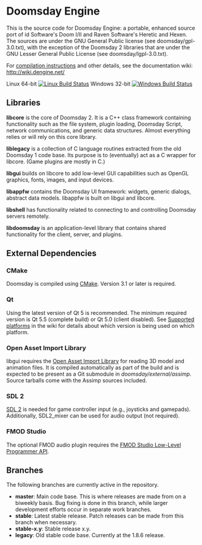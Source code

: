 # Doomsday Engine

This is the source code for Doomsday Engine: a portable, enhanced source port of id Software's Doom I/II and Raven Software's Heretic and Hexen. The sources are under the GNU General Public license (see doomsday/gpl-3.0.txt), with the exception of the Doomsday 2 libraries that are under the GNU Lesser General Public License (see doomsday/lgpl-3.0.txt).

For [compilation instructions](http://wiki.dengine.net/w/Compilation) and other details, see the documentation wiki: http://wiki.dengine.net/

Linux 64-bit [![Linux Build Status](https://travis-ci.org/skyjake/Doomsday-Engine.svg)](https://travis-ci.org/skyjake/Doomsday-Engine) Windows 32-bit [![Windows Build Status](https://ci.appveyor.com/api/projects/status/79h7egw7q225gj2h?svg=true)](https://ci.appveyor.com/project/skyjake/doomsday-engine)

## Libraries

**libcore** is the core of Doomsday 2. It is a C++ class framework containing functionality such as the file system, plugin loading, Doomsday Script, network communications, and generic data structures. Almost everything relies or will rely on this core library.

**liblegacy** is a collection of C language routines extracted from the old Doomsday 1 code base. Its purpose is to (eventually) act as a C wrapper for libcore. (Game plugins are mostly in C.)

**libgui** builds on libcore to add low-level GUI capabilities such as OpenGL graphics, fonts, images, and input devices.

**libappfw** contains the Doomsday UI framework: widgets, generic dialogs, abstract data models. libappfw is built on libgui and libcore.

**libshell** has functionality related to connecting to and controlling Doomsday servers remotely.

**libdoomsday** is an application-level library that contains shared functionality for the client, server, and plugins.

## External Dependencies

### CMake

Doomsday is compiled using [CMake](http://cmake.org/). Version 3.1 or later is required.

### Qt

Using the latest version of Qt 5 is recommended. The minimum required version is Qt 5.5 (complete build) or Qt 5.0 (client disabled). See [Supported platforms](http://wiki.dengine.net/w/Supported_platforms) in the wiki for details about which version is being used on which platform.

### Open Asset Import Library

libgui requires the [Open Asset Import Library](http://assimp.sourceforge.net/lib_html/index.html) for reading 3D model and animation files. It is compiled automatically as part of the build and is expected to be present as a Git submodule in _doomsday/external/assimp_. Source tarballs come with the Assimp sources included.

### SDL 2

[SDL 2](http://libsdl.org) is needed for game controller input (e.g., joysticks and gamepads). Additionally, SDL2_mixer can be used for audio output (not required).

### FMOD Studio

The optional FMOD audio plugin requires the [FMOD Studio Low-Level Programmer API](http://www.fmod.org/download).

## Branches

The following branches are currently active in the repository.

- **master**: Main code base. This is where releases are made from on a biweekly basis. Bug fixing is done in this branch, while larger development efforts occur in separate work branches.
- **stable**: Latest stable release. Patch releases can be made from this branch when necessary.
- **stable-x.y**: Stable release x.y.
- **legacy**: Old stable code base. Currently at the 1.8.6 release.
